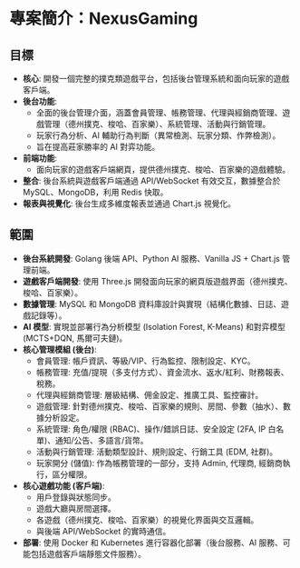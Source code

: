 # 專案簡介：NexusGaming

## 目標

-   **核心**: 開發一個完整的撲克類遊戲平台，包括後台管理系統和面向玩家的遊戲客戶端。
-   **後台功能**: 
    -   全面的後台管理介面，涵蓋會員管理、帳務管理、代理與經銷商管理、遊戲管理（德州撲克、梭哈、百家樂）、系統管理、活動與行銷管理。
    -   玩家行為分析、AI 輔助行為判斷（異常檢測、玩家分類、作弊檢測）。
    -   旨在提高莊家勝率的 AI 對弈功能。
-   **前端功能**: 
    -   面向玩家的遊戲客戶端網頁，提供德州撲克、梭哈、百家樂的遊戲體驗。
-   **整合**: 後台系統與遊戲客戶端通過 API/WebSocket 有效交互，數據整合於 MySQL、MongoDB，利用 Redis 快取。
-   **報表與視覺化**: 後台生成多維度報表並通過 Chart.js 視覺化。

## 範圍

-   **後台系統開發**: Golang 後端 API、Python AI 服務、Vanilla JS + Chart.js 管理前端。
-   **遊戲客戶端開發**: 使用 Three.js 開發面向玩家的網頁版遊戲界面（德州撲克、梭哈、百家樂）。
-   **數據管理**: MySQL 和 MongoDB 資料庫設計與實現（結構化數據、日誌、遊戲記錄等）。
-   **AI 模型**: 實現並部署行為分析模型 (Isolation Forest, K-Means) 和對弈模型 (MCTS+DQN, 馬爾可夫鏈)。
-   **核心管理模組 (後台)**: 
    -   會員管理: 帳戶資訊、等級/VIP、行為監控、限制設定、KYC。
    -   帳務管理: 充值/提現（多支付方式）、資金流水、返水/紅利、財務報表、稅務。
    -   代理與經銷商管理: 層級結構、佣金設定、推廣工具、監控審計。
    -   遊戲管理: 針對德州撲克、梭哈、百家樂的規則、房間、參數（抽水）、數據分析設定。
    -   系統管理: 角色/權限 (RBAC)、操作/錯誤日誌、安全設定 (2FA, IP 白名單)、通知/公告、多語言/貨幣。
    -   活動與行銷管理: 活動類型設計、規則設定、行銷工具 (EDM, 社群)。
    -   玩家開分 (儲值): 作為帳務管理的一部分，支持 Admin, 代理商, 經銷商執行，區分權限。
-   **核心遊戲功能 (客戶端)**:
    -   用戶登錄與狀態同步。
    -   遊戲大廳與房間選擇。
    -   各遊戲（德州撲克、梭哈、百家樂）的視覺化界面與交互邏輯。
    -   與後端 API/WebSocket 的實時通信。
-   **部署**: 使用 Docker 和 Kubernetes 進行容器化部署（後台服務、AI 服務、可能包括遊戲客戶端靜態文件服務）。 